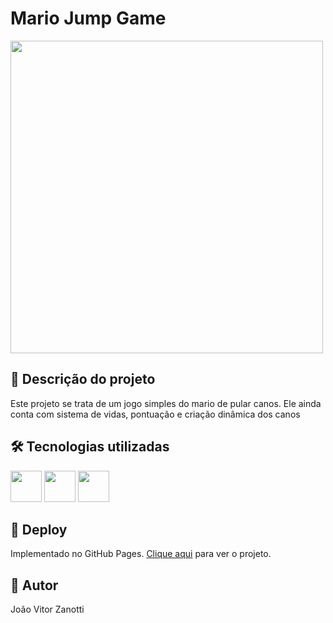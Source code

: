 # Mario Jump Game
<div style="display: inline_block">
  <img src="https://i.ibb.co/sQ0dXJ2/mario-game.png" width="500px">
</div>

## 📄 Descrição do projeto
Este projeto se trata de um jogo simples do mario de pular canos. Ele ainda conta com sistema de vidas, pontuação e criação dinâmica dos canos

## 🛠 Tecnologias utilizadas
<div>
  <img width="50" src="https://cdn.jsdelivr.net/gh/devicons/devicon@latest/icons/html5/html5-original.svg">
  <img width="50" src="https://cdn.jsdelivr.net/gh/devicons/devicon@latest/icons/css3/css3-original.svg">
  <img width="50" src="https://cdn.jsdelivr.net/gh/devicons/devicon@latest/icons/javascript/javascript-original.svg">
</div>

## 🚀 Deploy
Implementado no GitHub Pages. <a href= "https://joaozanotti.github.io/Mario-Jump/game/" target="_blank"> Clique aqui</a> para ver o projeto.

## 🚧 Autor
João Vitor Zanotti

